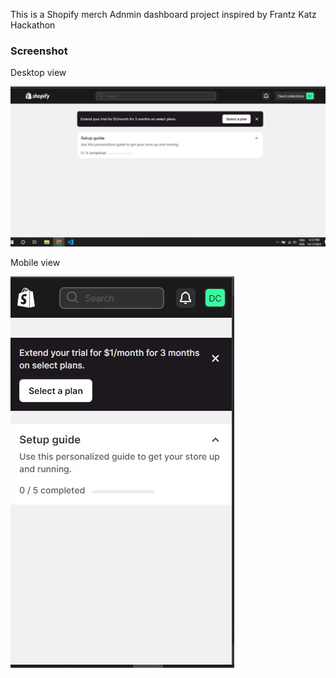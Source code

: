 This is a Shopify merch Adnmin dashboard project inspired by Frantz Katz Hackathon





### Screenshot
Desktop view

![](./img/shopifydesk.jpg)

Mobile view

![](./img/shopify_mobile.jpg)